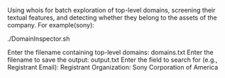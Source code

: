 Using whois for batch exploration of top-level domains, screening their textual features, and detecting whether they belong to the assets of the company.
For example(sony):

./DomainInspector.sh

Enter the filename containing top-level domains: domains.txt
Enter the filename to save the output: output.txt
Enter the field to search for (e.g., Registrant Email): Registrant Organization: Sony Corporation of America


